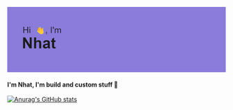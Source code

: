 ![Header image](./header.png)
<br>
<br>
**I'm Nhat, I'm build and custom stuff 🎨**
<br>
<br>
[![Anurag's GitHub stats](https://github-readme-stats.vercel.app/api?username=Fleeforezz&show_icons=true&theme=nightowl)](https://github.com/anuraghazra/github-readme-stats)